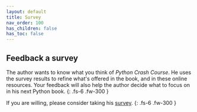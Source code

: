 ```yaml
---
layout: default
title: Survey
nav_order: 100
has_children: false
has_toc: false
---
```


## Feedback a survey

The author wants to know what you think of *Python Crash Course*. He uses the survey results to refine what's offered in the book, and in these online resources. Your feedback will also help the author decide what to focus on in his next Python book.
{: .fs-6 .fw-300 }

If you are willing, please consider taking his [survey](https://docs.google.com/forms/d/e/1FAIpQLSez7B3mKB9hmOKoiE7LS5ZmpaWME_KNOiLsznH4zb0UtSoxsA/viewform?usp=sf_link).
{: .fs-6 .fw-300 }
